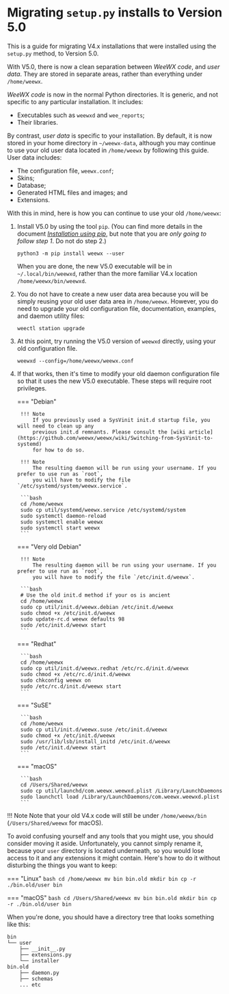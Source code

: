 # Migrating `setup.py` installs to Version 5.0

This is a guide for migrating V4.x installations that were installed using the `setup.py` method,
to Version 5.0.

With V5.0, there is now a clean separation between *WeeWX code*, and *user data*. They are stored
in
separate areas, rather than everything under `/home/weewx`.

*WeeWX code* is now in the normal Python directories. It is generic, and not specific to any
particular installation. It includes:

- Executables such as `weewxd` and `wee_reports`;
- Their libraries.

By contrast, *user data* is specific to your installation. By default, it is now stored in your
home directory in `~/weewx-data`, although you may continue to use your old user data located in
`/home/weewx` by following this guide. User data includes:

* The configuration file, `weewx.conf`;
* Skins;
* Database;
* Generated HTML files and images; and
* Extensions.

With this in mind, here is how you can continue to use your old `/home/weewx`:

1. Install V5.0 by using the tool `pip`. (You can find more details in the document 
   [_Installation using pip_](pip.md), but note that you are *only going to follow step 1*. 
   Do not do step 2.)

    ```shell
    python3 -m pip install weewx --user
    ```

    When you are done, the new V5.0 executable will be in `~/.local/bin/weewxd`,
    rather than the more familiar V4.x location `/home/weewx/bin/weewxd`.

2. You do not have to create a new user data area because you will be simply reusing
   your old user data area in `/home/weewx`. However, you do need to upgrade your old configuration
   file, documentation, examples, and daemon utility files:

    ```shell
    weectl station upgrade
    ```

3. At this point, try running the V5.0 version of `weewxd` directly, using your
   old configuration file.

    ```shell
    weewxd --config=/home/weewx/weewx.conf
    ```

4. If that works, then it's time to modify your old daemon configuration file
   so that it uses the new V5.0 executable. These steps will require root privileges.

    === "Debian"

        !!! Note
            If you previously used a SysVinit init.d startup file, you will need to clean up any
            previous init.d remnants. Please consult the [wiki article](https://github.com/weewx/weewx/wiki/Switching-from-SysVinit-to-systemd)
            for how to do so.
   
        !!! Note
            The resulting daemon will be run using your username. If you prefer to use run as `root`,
            you will have to modify the file `/etc/systemd/system/weewx.service`.
   
        ```bash
        cd /home/weewx
        sudo cp util/systemd/weewx.service /etc/systemd/system
        sudo systemctl daemon-reload
        sudo systemctl enable weewx
        sudo systemctl start weewx
        ```

    === "Very old Debian"
      
        !!! Note
            The resulting daemon will be run using your username. If you prefer to use run as `root`,
            you will have to modify the file `/etc/init.d/weewx`.
      
        ```bash
        # Use the old init.d method if your os is ancient
        cd /home/weewx
        sudo cp util/init.d/weewx.debian /etc/init.d/weewx
        sudo chmod +x /etc/init.d/weewx
        sudo update-rc.d weewx defaults 98
        sudo /etc/init.d/weewx start     
        ```
      
    === "Redhat"
      
        ```bash
        cd /home/weewx
        sudo cp util/init.d/weewx.redhat /etc/rc.d/init.d/weewx
        sudo chmod +x /etc/rc.d/init.d/weewx
        sudo chkconfig weewx on
        sudo /etc/rc.d/init.d/weewx start
        ```
      
    === "SuSE"
      
        ```bash
        cd /home/weewx
        sudo cp util/init.d/weewx.suse /etc/init.d/weewx
        sudo chmod +x /etc/init.d/weewx
        sudo /usr/lib/lsb/install_initd /etc/init.d/weewx
        sudo /etc/init.d/weewx start
        ```
      
    === "macOS"
      
        ```bash
        cd /Users/Shared/weewx
        sudo cp util/launchd/com.weewx.weewxd.plist /Library/LaunchDaemons
        sudo launchctl load /Library/LaunchDaemons/com.weewx.weewxd.plist
        ```

 
!!! Note
    Note that your old V4.x code will still be under `/home/weewx/bin` (`/Users/Shared/weewx` for 
    macOS).

To avoid confusing yourself and any tools that you might use, you should consider moving it aside.
Unfortunately, you cannot simply rename it, because your `user` directory is located underneath,
so you would lose access to it and any extensions it might contain. Here's how to do it
without disturbing the things you want to keep:

=== "Linux"
    ``` bash
    cd /home/weewx
    mv bin bin.old
    mkdir bin
    cp -r ./bin.old/user bin 
    ```

=== "macOS"
    ``` bash
    cd /Users/Shared/weewx
    mv bin bin.old
    mkdir bin
    cp -r ./bin.old/user bin 
    ```

When you're done, you should have a directory tree that looks something like this:

```
bin
└── user
    ├── __init__.py
    ├── extensions.py
    └── installer
bin.old
    ├── daemon.py
    ├── schemas
    ... etc
```
